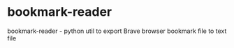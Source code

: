 # bookmark-reader 
bookmark-reader - python util to export  Brave browser bookmark file to text file